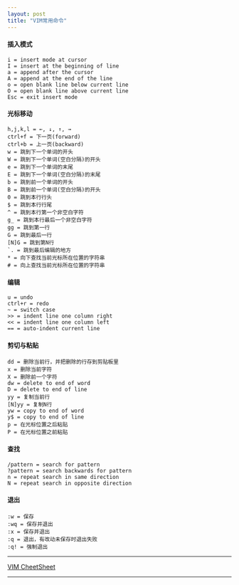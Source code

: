 ```yaml
---
layout: post
title: "VIM常用命令"
---
```


#### 插入模式
    i = insert mode at cursor
    I = insert at the beginning of line
    a = append after the cursor
    A = append at the end of the line
    o = open blank line below current line
    O = open blank line above current line
    Esc = exit insert mode

#### 光标移动
    h,j,k,l = ←, ↓, ↑, →
    ctrl+f = 下一页(forward)
    ctrl+b = 上一页(backward)
    w = 跳到下一个单词的开头
    W = 跳到下一个单词(空白分隔)的开头
    e = 跳到下一个单词的末尾
    E = 跳到下一个单词(空白分隔)的末尾
    b = 跳到前一个单词的开头
    B = 跳到前一个单词(空白分隔)的开头
    0 = 跳到本行行头
    $ = 跳到本行行尾
    ^ = 跳到本行第一个非空白字符
    g_ = 跳到本行最后一个非空白字符
    gg = 跳到第一行
    G = 跳到最后一行
    [N]G = 跳到第N行
    `. = 跳到最后编辑的地方
    * = 向下查找当前光标所在位置的字符串
    # = 向上查找当前光标所在位置的字符串

#### 编辑
    u = undo
    ctrl+r = redo
    ~ = switch case
    >> = indent line one column right
    << = indent line one column left
    == = auto-indent current line

#### 剪切与粘贴
    dd = 删除当前行，并把删除的行存到剪贴板里
    x = 删除当前字符
    X = 删除前一个字符
    dw = delete to end of word
    D = delete to end of line
    yy = 复制当前行
    [N]yy = 复制N行
    yw = copy to end of word
    y$ = copy to end of line
    p = 在光标位置之后粘贴
    P = 在光标位置之前粘贴

#### 查找
    /pattern = search for pattern
    ?pattern = search backwards for pattern
    n = repeat search in same direction
    N = repeat search in opposite direction

#### 退出
    :w = 保存
    :wq = 保存并退出
    :x = 保存并退出
    :q = 退出，有改动未保存时退出失败
    :q! = 强制退出

- - -
[VIM CheetSheet](/images/post/vim.png)
- - -